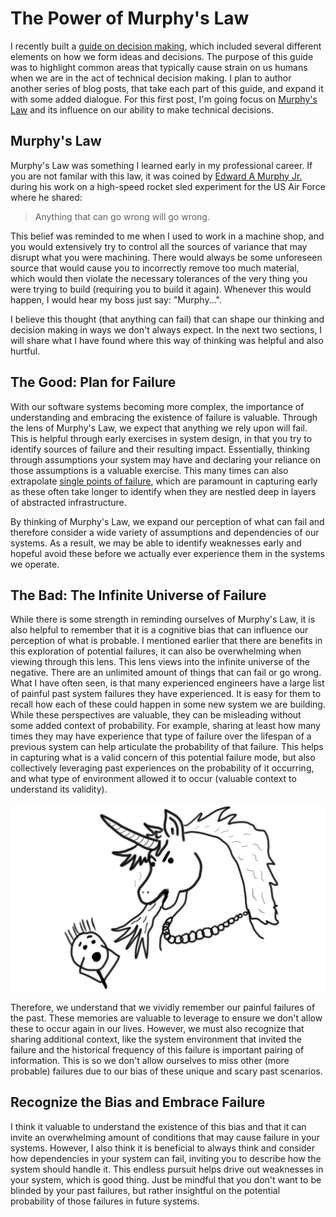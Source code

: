 # The Power of Murphy's Law


I recently built a [guide on decision making](/guides#decisions-the-pursuit-of-options), which included several different elements on how we form ideas and decisions. The purpose of this guide was to highlight common areas that typically cause strain on us humans when we are in the act of technical decision making. I plan to author another series of blog posts, that take each part of this guide, and expand it with some added dialogue. For this first post, I'm going focus on [Murphy's Law](https://en.wikipedia.org/wiki/Murphy%27s_law) and its influence on our ability to make technical decisions.

## Murphy's Law

Murphy's Law was something I learned early in my professional career. If you are not familar with this law, it was coined by [Edward A Murphy Jr.](https://en.wikipedia.org/wiki/Edward_A._Murphy_Jr) during his work on a high-speed rocket sled experiment for the US Air Force where he shared:

> Anything that can go wrong will go wrong.

This belief was reminded to me when I used to work in a machine shop, and you would extensively try to control all the sources of variance that may disrupt what you were machining. There would always be some unforeseen source that would cause you to incorrectly remove too much material, which would then violate the necessary tolerances of the very thing you were trying to build (requiring you to build it again). Whenever this would happen, I would hear my boss just say: "Murphy...".

I believe this thought (that anything can fail) that can shape our thinking and decision making in ways we don't always expect. In the next two sections, I will share what I have found where this way of thinking was helpful and also hurtful.

## The Good: Plan for Failure

With our software systems becoming more complex, the importance of understanding and embracing the existence of failure is valuable. Through the lens of Murphy's Law, we expect that anything we rely upon will fail. This is helpful through early exercises in system design, in that you try to identify sources of failure and their resulting impact. Essentially, thinking through assumptions your system may have and declaring your reliance on those assumptions is a valuable exercise. This many times can also extrapolate [single points of failure](https://en.wikipedia.org/wiki/Single_point_of_failure), which are paramount in capturing early as these often take longer to identify when they are nestled deep in layers of abstracted infrastructure.

By thinking of Murphy's Law, we expand our perception of what can fail and therefore consider a wide variety of assumptions and dependencies of our systems. As a result, we may be able to identify weaknesses early and hopeful avoid these before we actually ever experience them in the systems we operate.

## The Bad: The Infinite Universe of Failure

While there is some strength in reminding ourselves of Murphy's Law, it is also helpful to remember that it is a cognitive bias that can influence our perception of what is probable. I mentioned earlier that there are benefits in this exploration of potential failures, it can also be overwhelming when viewing through this lens. This lens views into the infinite universe of the negative. There are an unlimited amount of things that can fail or go wrong. What I have often seen, is that many experienced engineers have a large list of painful past system failures they have experienced. It is easy for them to recall how each of these could happen in some new system we are building. While these perspectives are valuable, they can be misleading without some added context of probability. For example, sharing at least how many times they may have experience that type of failure over the lifespan of a previous system can help articulate the probability of that failure. This helps in capturing what is a valid concern of this potential failure mode, but also collectively leveraging past experiences on the probability of it occurring, and what type of environment allowed it to occur (valuable context to understand its validity).

![Murphy's Law](murphys-law.png)

Therefore, we understand that we vividly remember our painful failures of the past. These memories are valuable to leverage to ensure we don't allow these to occur again in our lives. However, we must also recognize that sharing additional context, like the system environment that invited the failure and the historical frequency of this failure is important pairing of information. This is so we don't allow ourselves to miss other (more probable) failures due to our bias of these unique and scary past scenarios.

## Recognize the Bias and Embrace Failure

I think it valuable to understand the existence of this bias and that it can invite an overwhelming amount of conditions that may cause failure in your systems. However, I also think it is beneficial to always think and consider how dependencies in your system can fail, inviting you to describe how the system should handle it. This endless pursuit helps drive out weaknesses in your system, which is good thing. Just be mindful that you don't want to be blinded by your past failures, but rather insightful on the potential probability of those failures in future systems.
